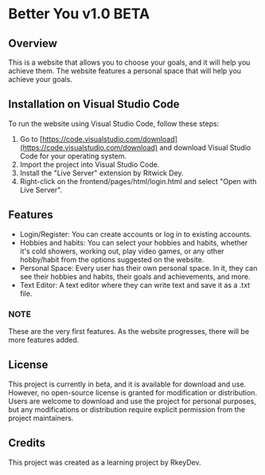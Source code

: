 # Better You v1.0 BETA

## Overview

This is a website that allows you to choose your goals, and it will help you achieve them. The website features a personal space that will help you achieve your goals.

## Installation on Visual Studio Code

To run the website using Visual Studio Code, follow these steps:

1. Go to [https://code.visualstudio.com/download](https://code.visualstudio.com/download) and download Visual Studio Code for your operating system.
2. Import the project into Visual Studio Code.
3. Install the "Live Server" extension by Ritwick Dey.
4. Right-click on the frontend/pages/html/login.html and select "Open with Live Server".

## Features

- Login/Register: You can create accounts or log in to existing accounts.
- Hobbies and habits: You can select your hobbies and habits, whether it's cold showers, working out, play video games, or any other hobby/habit from the options suggested on the website.
- Personal Space: Every user has their own personal space. In it, they can see their hobbies and habits, their goals and achievements, and more.
- Text Editor: A text editor where they can write text and save it as a .txt file.

### NOTE

These are the very first features. As the website progresses, there will be more features added.

## License

This project is currently in beta, and it is available for download and use. However, no open-source license is granted for modification or distribution. Users are welcome to download and use the project for personal purposes, but any modifications or distribution require explicit permission from the project maintainers.

## Credits

This project was created as a learning project by RkeyDev.
